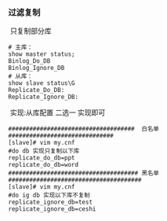 ###            过滤复制

​     只复制部分库

```mysql
# 主库：
show master status;
Binlog_Do_DB
Binlog_Ignore_DB
# 从库：
show slave status\G
Replicate_Do_DB: 
Replicate_Ignore_DB:
```

​       实现:从库配置 二选一 实现即可

```shell
####################################  白名单 ##############################
[slave]# vim my.cnf  
#do db 实现只复制以下库
replicate_do_db=ppt
replicate_do_db=word
##################################### 黑名单 ######################################
[slave]# vim my.cnf  
#do ig db 实现以下库不复制
replicate_ignore_db=test
replicate_ignore_db=ceshi
```


